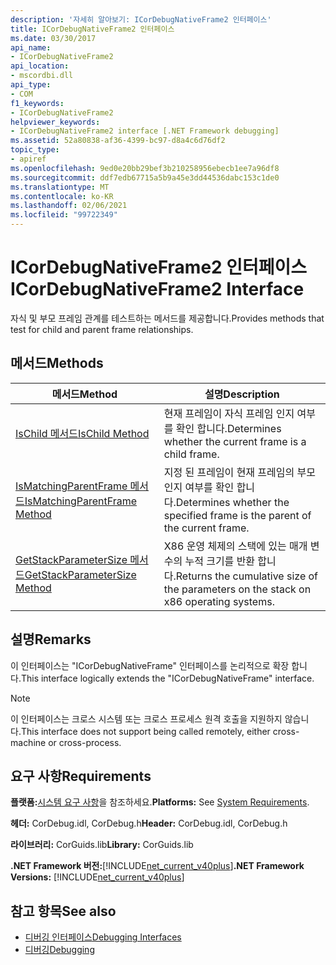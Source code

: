 ```yaml
---
description: '자세히 알아보기: ICorDebugNativeFrame2 인터페이스'
title: ICorDebugNativeFrame2 인터페이스
ms.date: 03/30/2017
api_name:
- ICorDebugNativeFrame2
api_location:
- mscordbi.dll
api_type:
- COM
f1_keywords:
- ICorDebugNativeFrame2
helpviewer_keywords:
- ICorDebugNativeFrame2 interface [.NET Framework debugging]
ms.assetid: 52a80838-af36-4399-bc97-d8a4c6d76df2
topic_type:
- apiref
ms.openlocfilehash: 9ed0e20bb29bef3b210258956ebecb1ee7a96df8
ms.sourcegitcommit: ddf7edb67715a5b9a45e3dd44536dabc153c1de0
ms.translationtype: MT
ms.contentlocale: ko-KR
ms.lasthandoff: 02/06/2021
ms.locfileid: "99722349"
---
```

# <a name="icordebugnativeframe2-interface"></a><span data-ttu-id="6ac04-103">ICorDebugNativeFrame2 인터페이스</span><span class="sxs-lookup"><span data-stu-id="6ac04-103">ICorDebugNativeFrame2 Interface</span></span>

<span data-ttu-id="6ac04-104">자식 및 부모 프레임 관계를 테스트하는 메서드를 제공합니다.</span><span class="sxs-lookup"><span data-stu-id="6ac04-104">Provides methods that test for child and parent frame relationships.</span></span>  
  
## <a name="methods"></a><span data-ttu-id="6ac04-105">메서드</span><span class="sxs-lookup"><span data-stu-id="6ac04-105">Methods</span></span>  
  
|<span data-ttu-id="6ac04-106">메서드</span><span class="sxs-lookup"><span data-stu-id="6ac04-106">Method</span></span>|<span data-ttu-id="6ac04-107">설명</span><span class="sxs-lookup"><span data-stu-id="6ac04-107">Description</span></span>|  
|------------|-----------------|  
|[<span data-ttu-id="6ac04-108">IsChild 메서드</span><span class="sxs-lookup"><span data-stu-id="6ac04-108">IsChild Method</span></span>](icordebugnativeframe2-ischild-method.md)|<span data-ttu-id="6ac04-109">현재 프레임이 자식 프레임 인지 여부를 확인 합니다.</span><span class="sxs-lookup"><span data-stu-id="6ac04-109">Determines whether the current frame is a child frame.</span></span>|  
|[<span data-ttu-id="6ac04-110">IsMatchingParentFrame 메서드</span><span class="sxs-lookup"><span data-stu-id="6ac04-110">IsMatchingParentFrame Method</span></span>](icordebugnativeframe2-ismatchingparentframe-method.md)|<span data-ttu-id="6ac04-111">지정 된 프레임이 현재 프레임의 부모 인지 여부를 확인 합니다.</span><span class="sxs-lookup"><span data-stu-id="6ac04-111">Determines whether the specified frame is the parent of the current frame.</span></span>|  
|[<span data-ttu-id="6ac04-112">GetStackParameterSize 메서드</span><span class="sxs-lookup"><span data-stu-id="6ac04-112">GetStackParameterSize Method</span></span>](icordebugnativeframe2-getstackparametersize-method.md)|<span data-ttu-id="6ac04-113">X86 운영 체제의 스택에 있는 매개 변수의 누적 크기를 반환 합니다.</span><span class="sxs-lookup"><span data-stu-id="6ac04-113">Returns the cumulative size of the parameters on the stack on x86 operating systems.</span></span>|  
  
## <a name="remarks"></a><span data-ttu-id="6ac04-114">설명</span><span class="sxs-lookup"><span data-stu-id="6ac04-114">Remarks</span></span>  

 <span data-ttu-id="6ac04-115">이 인터페이스는 "ICorDebugNativeFrame" 인터페이스를 논리적으로 확장 합니다.</span><span class="sxs-lookup"><span data-stu-id="6ac04-115">This interface logically extends the "ICorDebugNativeFrame" interface.</span></span>  
  
> [!NOTE]
> <span data-ttu-id="6ac04-116">이 인터페이스는 크로스 시스템 또는 크로스 프로세스 원격 호출을 지원하지 않습니다.</span><span class="sxs-lookup"><span data-stu-id="6ac04-116">This interface does not support being called remotely, either cross-machine or cross-process.</span></span>  
  
## <a name="requirements"></a><span data-ttu-id="6ac04-117">요구 사항</span><span class="sxs-lookup"><span data-stu-id="6ac04-117">Requirements</span></span>  

 <span data-ttu-id="6ac04-118">**플랫폼:**[시스템 요구 사항](../../get-started/system-requirements.md)을 참조하세요.</span><span class="sxs-lookup"><span data-stu-id="6ac04-118">**Platforms:** See [System Requirements](../../get-started/system-requirements.md).</span></span>  
  
 <span data-ttu-id="6ac04-119">**헤더:** CorDebug.idl, CorDebug.h</span><span class="sxs-lookup"><span data-stu-id="6ac04-119">**Header:** CorDebug.idl, CorDebug.h</span></span>  
  
 <span data-ttu-id="6ac04-120">**라이브러리:** CorGuids.lib</span><span class="sxs-lookup"><span data-stu-id="6ac04-120">**Library:** CorGuids.lib</span></span>  
  
 <span data-ttu-id="6ac04-121">**.NET Framework 버전:**[!INCLUDE[net_current_v40plus](../../../../includes/net-current-v40plus-md.md)]</span><span class="sxs-lookup"><span data-stu-id="6ac04-121">**.NET Framework Versions:** [!INCLUDE[net_current_v40plus](../../../../includes/net-current-v40plus-md.md)]</span></span>  
  
## <a name="see-also"></a><span data-ttu-id="6ac04-122">참고 항목</span><span class="sxs-lookup"><span data-stu-id="6ac04-122">See also</span></span>

- [<span data-ttu-id="6ac04-123">디버깅 인터페이스</span><span class="sxs-lookup"><span data-stu-id="6ac04-123">Debugging Interfaces</span></span>](debugging-interfaces.md)
- [<span data-ttu-id="6ac04-124">디버깅</span><span class="sxs-lookup"><span data-stu-id="6ac04-124">Debugging</span></span>](index.md)
